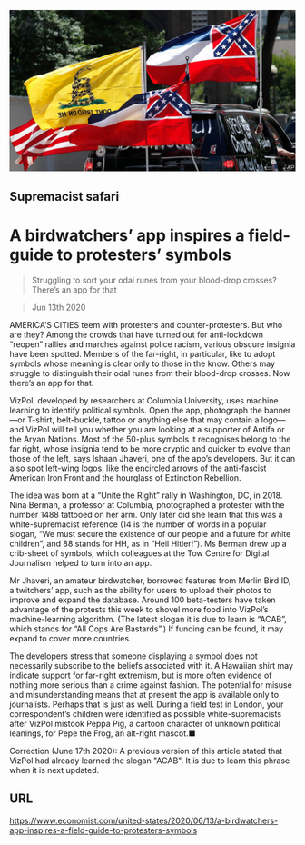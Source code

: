 ![](./images/20200613_USP502.jpg)

## Supremacist safari

# A birdwatchers’ app inspires a field-guide to protesters’ symbols

> Struggling to sort your odal runes from your blood-drop crosses? There’s an app for that

> Jun 13th 2020

AMERICA’S CITIES teem with protesters and counter-protesters. But who are they? Among the crowds that have turned out for anti-lockdown “reopen” rallies and marches against police racism, various obscure insignia have been spotted. Members of the far-right, in particular, like to adopt symbols whose meaning is clear only to those in the know. Others may struggle to distinguish their odal runes from their blood-drop crosses. Now there’s an app for that.

VizPol, developed by researchers at Columbia University, uses machine learning to identify political symbols. Open the app, photograph the banner—or T-shirt, belt-buckle, tattoo or anything else that may contain a logo—and VizPol will tell you whether you are looking at a supporter of Antifa or the Aryan Nations. Most of the 50-plus symbols it recognises belong to the far right, whose insignia tend to be more cryptic and quicker to evolve than those of the left, says Ishaan Jhaveri, one of the app’s developers. But it can also spot left-wing logos, like the encircled arrows of the anti-fascist American Iron Front and the hourglass of Extinction Rebellion.

The idea was born at a “Unite the Right” rally in Washington, DC, in 2018. Nina Berman, a professor at Columbia, photographed a protester with the number 1488 tattooed on her arm. Only later did she learn that this was a white-supremacist reference (14 is the number of words in a popular slogan, “We must secure the existence of our people and a future for white children”, and 88 stands for HH, as in “Heil Hitler!”). Ms Berman drew up a crib-sheet of symbols, which colleagues at the Tow Centre for Digital Journalism helped to turn into an app.

Mr Jhaveri, an amateur birdwatcher, borrowed features from Merlin Bird ID, a twitchers’ app, such as the ability for users to upload their photos to improve and expand the database. Around 100 beta-testers have taken advantage of the protests this week to shovel more food into VizPol’s machine-learning algorithm. (The latest slogan it is due to learn is “ACAB”, which stands for “All Cops Are Bastards”.) If funding can be found, it may expand to cover more countries.

The developers stress that someone displaying a symbol does not necessarily subscribe to the beliefs associated with it. A Hawaiian shirt may indicate support for far-right extremism, but is more often evidence of nothing more serious than a crime against fashion. The potential for misuse and misunderstanding means that at present the app is available only to journalists. Perhaps that is just as well. During a field test in London, your correspondent’s children were identified as possible white-supremacists after VizPol mistook Peppa Pig, a cartoon character of unknown political leanings, for Pepe the Frog, an alt-right mascot.■

Correction (June 17th 2020): A previous version of this article stated that VizPol had already learned the slogan "ACAB". It is due to learn this phrase when it is next updated.

## URL

https://www.economist.com/united-states/2020/06/13/a-birdwatchers-app-inspires-a-field-guide-to-protesters-symbols
